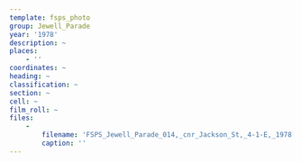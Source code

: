 ```yaml
---
template: fsps_photo
group: Jewell_Parade
year: '1978'
description: ~
places:
    - ''
coordinates: ~
heading: ~
classification: ~
section: ~
cell: ~
film_roll: ~
files:
    -
        filename: 'FSPS_Jewell_Parade_014,_cnr_Jackson_St,_4-1-E,_1978.png'
        caption: ''
---
```

